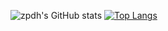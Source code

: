 ![zpdh's GitHub stats](https://github-readme-stats.vercel.app/api?username=zpdh&show_icons=true&theme=ayu-mirage&hide=stars,issues,contribs)
[![Top Langs](https://github-readme-stats.vercel.app/api/top-langs/?username=zpdh&layout=donut&theme=ayu-mirage)](https://github.com/anuraghazra/github-readme-stats)


<!--
**zpdh/zpdh** is a ✨ _special_ ✨ repository because its `README.md` (this file) appears on your GitHub profile.

Here are some ideas to get you started:

- 🔭 I’m currently working on ...
- 🌱 I’m currently learning ...
- 👯 I’m looking to collaborate on ...
- 🤔 I’m looking for help with ...
- 💬 Ask me about ...
- 📫 How to reach me: ...
- 😄 Pronouns: ...
- ⚡ Fun fact: ...
-->
